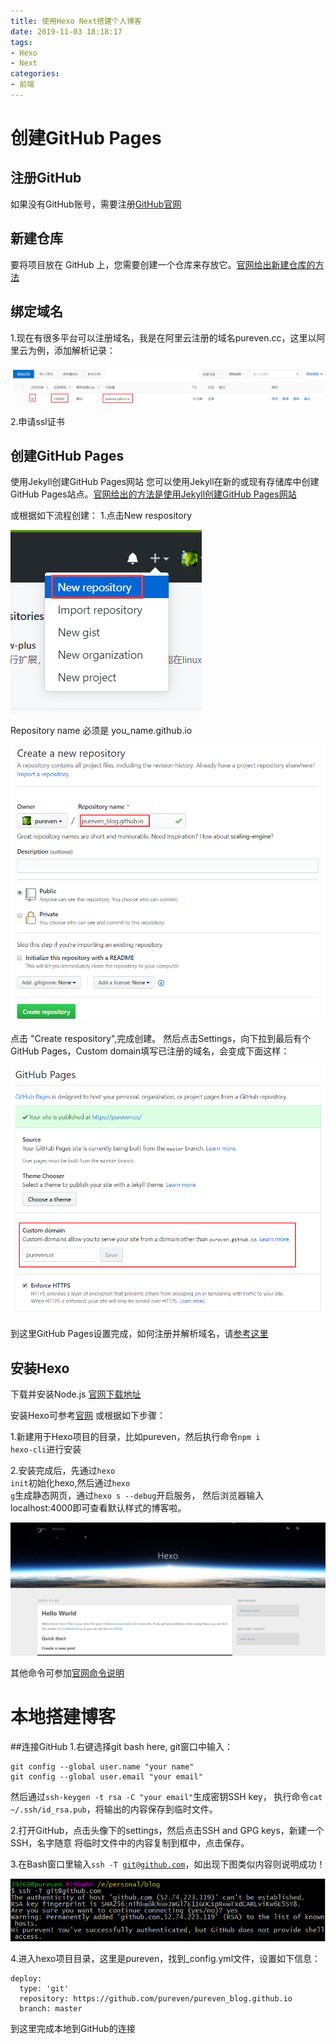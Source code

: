 ```yaml
---
title: 使用Hexo Next搭建个人博客
date: 2019-11-03 18:18:17
tags: 
- Hexo
- Next
categories: 
- 前端
---
```


# 创建GitHub Pages

## 注册GitHub
如果没有GitHub账号，需要注册[GitHub官网](https://github.com/)

## 新建仓库
要将项目放在 GitHub 上，您需要创建一个仓库来存放它。[官网给出新建仓库的方法](https://help.github.com/cn/github/getting-started-with-github/create-a-repo)

## 绑定域名

1.现在有很多平台可以注册域名，我是在阿里云注册的域名pureven.cc，这里以阿里云为例，添加解析记录：

![](使用Hexo-Next搭建个人博客/20191103221404.png)

2.申请ssl证书

## 创建GitHub Pages
使用Jekyll创建GitHub Pages网站
您可以使用Jekyll在新的或现有存储库中创建GitHub Pages站点。[官网给出的方法是使用Jekyll创建GitHub Pages网站](https://help.github.com/cn/github/working-with-github-pages/creating-a-github-pages-site-with-jekyll)

或根据如下流程创建：
1.点击New respository

![](使用Hexo-Next搭建个人博客/20191103190931.png)

Repository name 必须是 you_name.github.io

![](使用Hexo-Next搭建个人博客/20191103201747.png)

点击 "Create respository",完成创建。 然后点击Settings，向下拉到最后有个GitHub Pages，Custom domain填写已注册的域名，会变成下面这样：

![](使用Hexo-Next搭建个人博客/20191103203159.png)

到这里GitHub Pages设置完成，如何注册并解析域名，请[参考这里](https://www.zhihu.com/question/31377141)

## 安装Hexo

下载并安装Node.js [官网下载地址](http://nodejs.cn/download/) 

安装Hexo可参考[官网](https://hexo.io/zh-cn/docs/index.html#%E5%AE%89%E8%A3%85)
或根据如下步骤：

1.新建用于Hexo项目的目录，比如pureven，然后执行命令<code>npm i hexo-cli</code>进行安装

2.安装完成后，先通过<code>hexo init</code>初始化hexo,然后通过<code>hexo g</code>生成静态网页，通过<code>hexo s --debug</code>开启服务，
然后浏览器输入localhost:4000即可查看默认样式的博客啦。

![](使用Hexo-Next搭建个人博客/20191103205806.png)

其他命令可参加[官网命令说明](https://hexo.io/zh-cn/docs/commands)

# 本地搭建博客

##连接GitHub
1.右键选择git bash here, git窗口中输入：
```
git config --global user.name "your name"
git config --global user.email "your email"
```
然后通过<code>ssh-keygen -t rsa -C "your email"</code>生成密钥SSH key，
执行命令<code>cat ~/.ssh/id_rsa.pub</code>，将输出的内容保存到临时文件。

2.打开GitHub，点击头像下的settings，然后点击SSH and GPG keys，新建一个SSH，名字随意
将临时文件中的内容复制到框中，点击保存。

3.在Bash窗口里输入<code>ssh -T git@github.com</code>，如出现下图类似内容则说明成功！

![](使用Hexo-Next搭建个人博客/20191103211605.png)

4.进入hexo项目目录，这里是pureven，找到_config.yml文件，设置如下信息：
```
deploy:
  type: 'git'
  repository: https://github.com/pureven/pureven_blog.github.io
  branch: master
```

到这里完成本地到GitHub的连接
